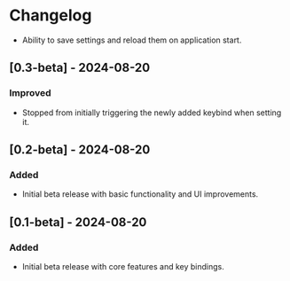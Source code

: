 # Changelog

- Ability to save settings and reload them on application start.

## [0.3-beta] - 2024-08-20

### Improved
- Stopped from initially triggering the newly added keybind when setting it.

## [0.2-beta] - 2024-08-20

### Added
- Initial beta release with basic functionality and UI improvements.

## [0.1-beta] - 2024-08-20

### Added
- Initial beta release with core features and key bindings.
